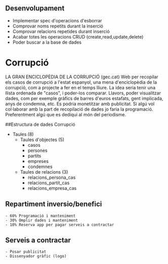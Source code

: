 ## Desenvolupament
<ul>
  <li> Implementar spec d'operacions d'esborrar
  <li> Comprovar noms repetits durant la inserció
  <li> Comprovar relacions repetides durant inserció
  <li> Acabar totes les operacions CRUD (create,read,update,delete)
  <li> Poder buscar a la base de dades
</ul>

# Corrupció
<p>
	LA GRAN ENCICLOPÈDIA DE LA CORRUPCIÓ (gec.cat)
	Web per recopilar els casos de corrupció a l'estat espanyol, una mena 
	d'enciclopèdia de la corrupció, com a projecte a fer en el temps lliure. 
	La idea seria tenir una llista ordenada de "casos", i poder-los comparar. 
	Llavors, poder visualitzar dades, com per exemple gràfics de barres 
	d'euros estafats, gent implicada, anys de condemna, etc. Es podria 
	monetitzar amb publicitat. Si algú vol col·laborar amb la part de 
	recopilació de dades jo faria la programació. 
	Preferentment algú que es dediqui al món del periodisme.
</p>

##Estructura de dades Corrupció
- Taules (8)
	- Taules d'objectes (5)
		- casos 
		- persones
		- partits 
		- empreses 
		- condemnes
	- Taules de relacions (3)
		- relacions_persona_cas
		- relacions_partit_cas
		- relacions_empresa_cas

## Repartiment inversio/benefici
	- 60% Programació i manteniment
	- 30% Omplir dades i manteniment
	- 10% Reserva app per pagar serveis a contractar

## Serveis a contractar
	- Posar publicitat
	- Dissenyador gràfic (logo)

